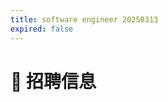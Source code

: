 ```yaml
---
title: software engineer 20250313
expired: false
---
```


# 📌 招聘信息

<JobPostingTable job-posting-json-path="google/data/software-engineer-20250313" />